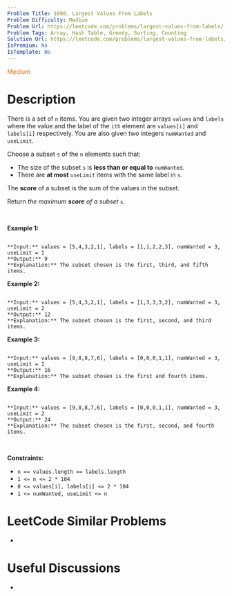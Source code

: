 ```yaml
---
Problem Title: 1090. Largest Values From Labels
Problem Difficulty: Medium
Problem Url: https://leetcode.com/problems/largest-values-from-labels/
Problem Tags: Array, Hash Table, Greedy, Sorting, Counting
Solution Url: https://leetcode.com/problems/largest-values-from-labels/solution/
IsPremium: No
IsTemplate: No
---
```


<span style="color: rgb(239, 108, 0);">Medium</span>

# Description

There is a set of `n` items. You are given two integer arrays `values` and `labels` where the value and the label of the `ith` element are `values[i]` and `labels[i]` respectively. You are also given two integers `numWanted` and `useLimit`.


Choose a subset `s` of the `n` elements such that:


* The size of the subset `s` is **less than or equal to** `numWanted`.
* There are **at most** `useLimit` items with the same label in `s`.


The **score** of a subset is the sum of the values in the subset.


Return *the maximum **score** of a subset* `s`.


 


**Example 1:**



```

**Input:** values = [5,4,3,2,1], labels = [1,1,2,2,3], numWanted = 3, useLimit = 1
**Output:** 9
**Explanation:** The subset chosen is the first, third, and fifth items.

```

**Example 2:**



```

**Input:** values = [5,4,3,2,1], labels = [1,3,3,3,2], numWanted = 3, useLimit = 2
**Output:** 12
**Explanation:** The subset chosen is the first, second, and third items.

```

**Example 3:**



```

**Input:** values = [9,8,8,7,6], labels = [0,0,0,1,1], numWanted = 3, useLimit = 1
**Output:** 16
**Explanation:** The subset chosen is the first and fourth items.

```

**Example 4:**



```

**Input:** values = [9,8,8,7,6], labels = [0,0,0,1,1], numWanted = 3, useLimit = 2
**Output:** 24
**Explanation:** The subset chosen is the first, second, and fourth items.

```

 


**Constraints:**


* `n == values.length == labels.length`
* `1 <= n <= 2 * 104`
* `0 <= values[i], labels[i] <= 2 * 104`
* `1 <= numWanted, useLimit <= n`




# LeetCode Similar Problems

- []()

# Useful Discussions

- []()
